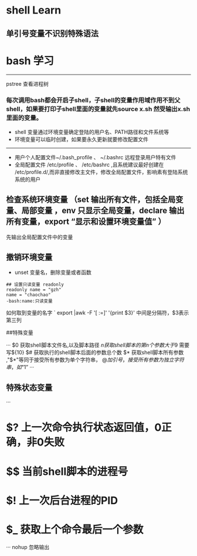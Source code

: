 # shell Learn

## 单引号变量不识别特殊语法
# bash 学习
*** 
pstree 查看进程树
### 每次调用bash都会开启子shell，子shell的变量作用域作用不到父shell，如果要打印子shell里面的变量就先source x.sh 然受输出x.sh里面的变量。

- shell 变量通过环境变量确定登陆的用户名、PATH路径和文件系统等
- 环境变量可以临时创建，如果要永久更新就要修改配置文件

***
- 用户个人配置文件~/.bash_profile 、 ~/.bashrc 远程登录用户特有文件
- 全局配置文件 /etc/profile 、 /etc/bashrc ,且系统建议最好创建在 /etc/profile.d/,而非直接修改主文件，修改全局配置文件，影响素有登陆系统系统的用户

## 检查系统环境变量 （set **输出所有文件，包括全局变量、局部变量** ，env **只显示全局变量**，declare **输出所有变量**，export “显示和设置环境变量值” ）

先输出全局配置文件中的变量

## 撤销环境变量 
- unset 变量名，删除变量或者函数

```
## 设置只读变量 readonly 
readonly name = "gzh"
name = "chaochao"
-bash:name:只读变量
```
如何取到变量的名字 
`  export |awk -F '[ :=]' '{print $3}' 中间是分隔符，$3表示第三列

##特殊变量

···
$0  获取shell脚本文件名,以及脚本路径
$n  获取shell脚本的第n个参数 大于$9 需要写${10}
$#  获取执行的shell脚本后面的参数总个数
$*  获取shell脚本所有参数 ,"$*"等同于接受所有参数为单个字符串，
$@  加引号，接受所有参数为独立字符串，如 “$1”
···

## 特殊状态变量
···
# $? 上一次命令执行状态返回值，0正确，非0失败
# $$ 当前shell脚本的进程号
# $! 上一次后台进程的PID
# $_ 获取上个命令最后一个参数
···
nohup 忽略输出
